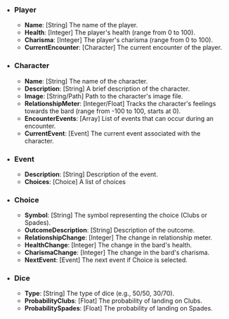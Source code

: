 - ### Player
	- **Name**: [String] The name of the player.
	- **Health**: [Integer] The player's health (range from 0 to 100).
	- **Charisma**: [Integer] The player's charisma (range from 0 to 100).
	- **CurrentEncounter**: [Character] The current encounter of the player.

- ### Character
  - **Name**: [String] The name of the character.
  - **Description**: [String] A brief description of the character.
  - **Image**: [String/Path] Path to the character's image file.
  - **RelationshipMeter**: [Integer/Float] Tracks the character's feelings towards the bard (range from -100 to 100, starts at 0).
  - **EncounterEvents**: [Array] List of events that can occur during an encounter.
  - **CurrentEvent**: [Event] The current event associated with the character.

- ### Event
  - **Description**: [String] Description of the event.
  - **Choices**: [Choice] A list of choices

- ### Choice
  - **Symbol**: [String] The symbol representing the choice (Clubs or Spades).
  - **OutcomeDescription**: [String] Description of the outcome.
  - **RelationshipChange**: [Integer] The change in relationship meter.
  - **HealthChange**: [Integer] The change in the bard's health.
  - **CharismaChange**: [Integer] The change in the bard's charisma.
  - **NextEvent**: [Event] The next event if Choice is selected.

- ### Dice
  - **Type**: [String] The type of dice (e.g., 50/50, 30/70).
  - **ProbabilityClubs**: [Float] The probability of landing on Clubs.
  - **ProbabilitySpades**: [Float] The probability of landing on Spades.
